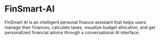 # FinSmart-AI
FinSmart AI is an intelligent personal finance assistant that helps users manage their finances, calculate taxes, visualize budget allocation, and get personalized financial advice through a conversational AI interface.
